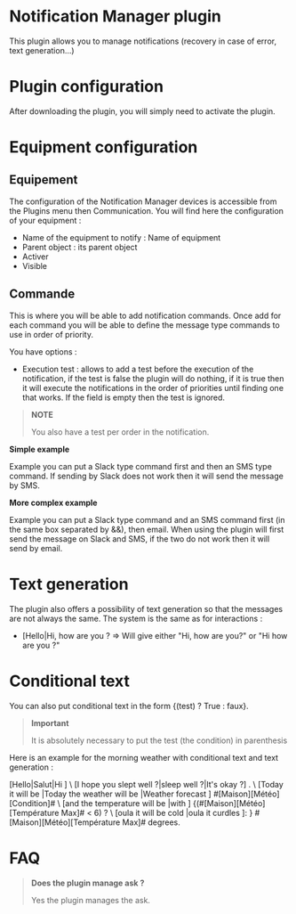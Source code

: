 # Notification Manager plugin

This plugin allows you to manage notifications (recovery in case of error, text generation...)

# Plugin configuration

After downloading the plugin, you will simply need to activate the plugin.

# Equipment configuration

## Equipement

The configuration of the Notification Manager devices is accessible from the Plugins menu then Communication. You will find here the configuration of your equipment :

- Name of the equipment to notify : Name of equipment
- Parent object : its parent object
- Activer
- Visible

## Commande

This is where you will be able to add notification commands. Once add for each command you will be able to define the message type commands to use in order of priority.

You have options :

- Execution test : allows to add a test before the execution of the notification, if the test is false the plugin will do nothing, if it is true then it will execute the notifications in the order of priorities until finding one that works. If the field is empty then the test is ignored.

> **NOTE**
>
> You also have a test per order in the notification.


**Simple example**

Example you can put a Slack type command first and then an SMS type command. If sending by Slack does not work then it will send the message by SMS.

**More complex example**

Example you can put a Slack type command and an SMS command first (in the same box separated by &&), then email. When using the plugin will first send the message on Slack and SMS, if the two do not work then it will send by email.

# Text generation

The plugin also offers a possibility of text generation so that the messages are not always the same. The system is the same as for interactions :

- [Hello\|Hi, how are you ? => Will give either "Hi, how are you?" or "Hi how are you ?"

# Conditional text

You can also put conditional text in the form {(test) ? True : faux}.

> **Important**
>
> It is absolutely necessary to put the test (the condition) in parenthesis

Here is an example for the morning weather with conditional text and text generation :

\[Hello\|Salut\|Hi \] \ [I hope you slept well ?\|sleep well ?\|It's okay ?\] . \ [Today it will be \|Today the weather will be \|Weather forecast \] \#[Maison\]\[Météo\]\[Condition\]\# \ [and the temperature will be \|with \] {(\#\[Maison\]\[Météo\]\[Température Max\]\# < 6) ? \ [oula it will be cold \|oula it curdles \]: } \#\[Maison\]\[Météo\]\[Température Max\]\# degrees.

# FAQ

>**Does the plugin manage ask ?**
>
>Yes the plugin manages the ask.
